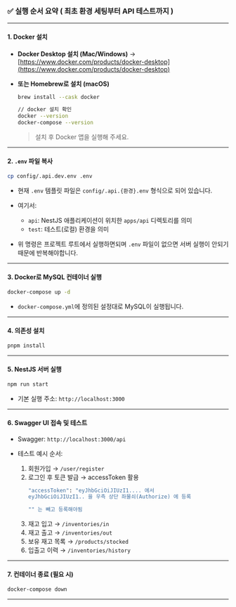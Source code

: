 ### ✅ 실행 순서 요약 ( 최초 환경 세팅부터 API 테스트까지 )

---

#### 1. Docker 설치

* **Docker Desktop 설치 (Mac/Windows)**
  → [https://www.docker.com/products/docker-desktop](https://www.docker.com/products/docker-desktop)

* **또는 Homebrew로 설치 (macOS)**

  ```bash
  brew install --cask docker
  
  // docker 설치 확인
  docker --version
  docker-compose --version
  ```

  > 설치 후 Docker 앱을 실행해 주세요.

---

#### 2. `.env` 파일 복사

```bash
cp config/.api.dev.env .env
```

* 현재 `.env` 템플릿 파일은 `config/.api.{환경}.env` 형식으로 되어 있습니다.
* 여기서:

    * `api`: NestJS 애플리케이션이 위치한 `apps/api` 디렉토리를 의미
    * `test`: 테스트(로컬) 환경을 의미
* 위 명령은 프로젝트 루트에서 실행하면되며 `.env` 파일이 없으면 서버 실행이 안되기 때문에 반복해야합니다.

---

#### 3. Docker로 MySQL 컨테이너 실행

```bash
docker-compose up -d
```

* `docker-compose.yml`에 정의된 설정대로 MySQL이 실행됩니다.

---

#### 4. 의존성 설치

```bash
pnpm install
```

---

#### 5. NestJS 서버 실행

```bash
npm run start
```

* 기본 실행 주소: `http://localhost:3000`

---

#### 6. Swagger UI 접속 및 테스트

* Swagger: `http://localhost:3000/api`
* 테스트 예시 순서:

    1. 회원가입 → `/user/register`
    2. 로그인 후 토큰 발급 → accessToken 활용
       ```bash
       "accessToken": "eyJhbGciOiJIUzI1.... 에서
       eyJhbGciOiJIUzI1.. 을 우측 상단 좌물쇠(Authorize) 에 등록
       
       "" 는 빼고 등록해야됨
       ```
    3. 재고 입고 → `/inventories/in`
    4. 재고 출고 → `/inventories/out`
    5. 보유 재고 목록 → `/products/stocked`
    6. 입출고 이력 → `/inventories/history`

---

#### 7. 컨테이너 종료 (필요 시)

```bash
docker-compose down
```

---
